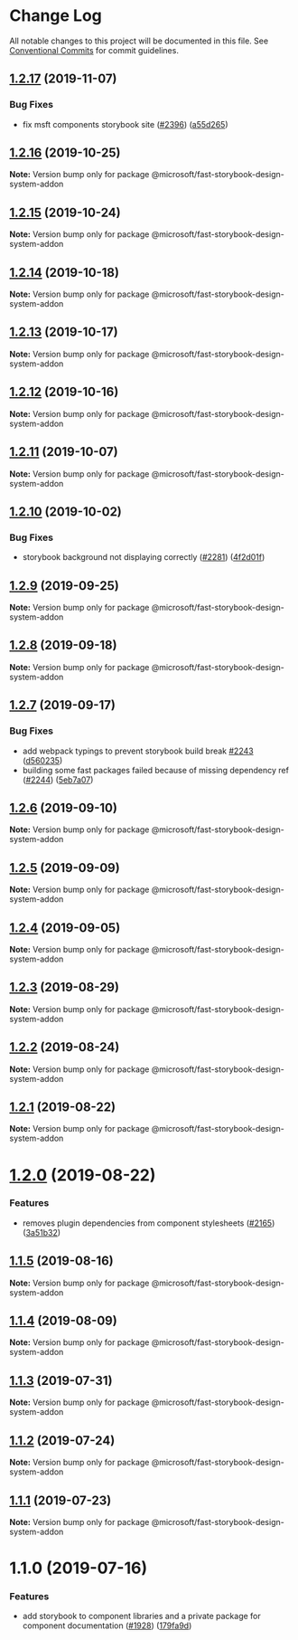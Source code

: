 # Change Log

All notable changes to this project will be documented in this file.
See [Conventional Commits](https://conventionalcommits.org) for commit guidelines.

## [1.2.17](https://github.com/Microsoft/fast-dna/compare/@microsoft/fast-storybook-design-system-addon@1.2.16...@microsoft/fast-storybook-design-system-addon@1.2.17) (2019-11-07)


### Bug Fixes

* fix msft components storybook site ([#2396](https://github.com/Microsoft/fast-dna/issues/2396)) ([a55d265](https://github.com/Microsoft/fast-dna/commit/a55d265ccfb03c9b4ad236450778e146b45dac02))





## [1.2.16](https://github.com/Microsoft/fast-dna/compare/@microsoft/fast-storybook-design-system-addon@1.2.15...@microsoft/fast-storybook-design-system-addon@1.2.16) (2019-10-25)

**Note:** Version bump only for package @microsoft/fast-storybook-design-system-addon





## [1.2.15](https://github.com/Microsoft/fast-dna/compare/@microsoft/fast-storybook-design-system-addon@1.2.14...@microsoft/fast-storybook-design-system-addon@1.2.15) (2019-10-24)

**Note:** Version bump only for package @microsoft/fast-storybook-design-system-addon





## [1.2.14](https://github.com/Microsoft/fast-dna/compare/@microsoft/fast-storybook-design-system-addon@1.2.13...@microsoft/fast-storybook-design-system-addon@1.2.14) (2019-10-18)

**Note:** Version bump only for package @microsoft/fast-storybook-design-system-addon





## [1.2.13](https://github.com/Microsoft/fast-dna/compare/@microsoft/fast-storybook-design-system-addon@1.2.12...@microsoft/fast-storybook-design-system-addon@1.2.13) (2019-10-17)

**Note:** Version bump only for package @microsoft/fast-storybook-design-system-addon





## [1.2.12](https://github.com/Microsoft/fast-dna/compare/@microsoft/fast-storybook-design-system-addon@1.2.11...@microsoft/fast-storybook-design-system-addon@1.2.12) (2019-10-16)

**Note:** Version bump only for package @microsoft/fast-storybook-design-system-addon





## [1.2.11](https://github.com/Microsoft/fast-dna/compare/@microsoft/fast-storybook-design-system-addon@1.2.10...@microsoft/fast-storybook-design-system-addon@1.2.11) (2019-10-07)

**Note:** Version bump only for package @microsoft/fast-storybook-design-system-addon





## [1.2.10](https://github.com/Microsoft/fast-dna/compare/@microsoft/fast-storybook-design-system-addon@1.2.9...@microsoft/fast-storybook-design-system-addon@1.2.10) (2019-10-02)


### Bug Fixes

* storybook background not displaying correctly ([#2281](https://github.com/Microsoft/fast-dna/issues/2281)) ([4f2d01f](https://github.com/Microsoft/fast-dna/commit/4f2d01f))





## [1.2.9](https://github.com/Microsoft/fast-dna/compare/@microsoft/fast-storybook-design-system-addon@1.2.8...@microsoft/fast-storybook-design-system-addon@1.2.9) (2019-09-25)

**Note:** Version bump only for package @microsoft/fast-storybook-design-system-addon





## [1.2.8](https://github.com/Microsoft/fast-dna/compare/@microsoft/fast-storybook-design-system-addon@1.2.7...@microsoft/fast-storybook-design-system-addon@1.2.8) (2019-09-18)

**Note:** Version bump only for package @microsoft/fast-storybook-design-system-addon





## [1.2.7](https://github.com/Microsoft/fast-dna/compare/@microsoft/fast-storybook-design-system-addon@1.2.6...@microsoft/fast-storybook-design-system-addon@1.2.7) (2019-09-17)


### Bug Fixes

* add webpack typings to prevent storybook build break [#2243](https://github.com/Microsoft/fast-dna/issues/2243) ([d560235](https://github.com/Microsoft/fast-dna/commit/d560235))
* building some fast packages failed because of missing dependency ref ([#2244](https://github.com/Microsoft/fast-dna/issues/2244)) ([5eb7a07](https://github.com/Microsoft/fast-dna/commit/5eb7a07))





## [1.2.6](https://github.com/Microsoft/fast-dna/compare/@microsoft/fast-storybook-design-system-addon@1.2.5...@microsoft/fast-storybook-design-system-addon@1.2.6) (2019-09-10)

**Note:** Version bump only for package @microsoft/fast-storybook-design-system-addon





## [1.2.5](https://github.com/Microsoft/fast-dna/compare/@microsoft/fast-storybook-design-system-addon@1.2.4...@microsoft/fast-storybook-design-system-addon@1.2.5) (2019-09-09)

**Note:** Version bump only for package @microsoft/fast-storybook-design-system-addon





## [1.2.4](https://github.com/Microsoft/fast-dna/compare/@microsoft/fast-storybook-design-system-addon@1.2.3...@microsoft/fast-storybook-design-system-addon@1.2.4) (2019-09-05)

**Note:** Version bump only for package @microsoft/fast-storybook-design-system-addon





## [1.2.3](https://github.com/Microsoft/fast-dna/compare/@microsoft/fast-storybook-design-system-addon@1.2.2...@microsoft/fast-storybook-design-system-addon@1.2.3) (2019-08-29)

**Note:** Version bump only for package @microsoft/fast-storybook-design-system-addon





## [1.2.2](https://github.com/Microsoft/fast-dna/compare/@microsoft/fast-storybook-design-system-addon@1.2.1...@microsoft/fast-storybook-design-system-addon@1.2.2) (2019-08-24)

**Note:** Version bump only for package @microsoft/fast-storybook-design-system-addon





## [1.2.1](https://github.com/Microsoft/fast-dna/compare/@microsoft/fast-storybook-design-system-addon@1.2.0...@microsoft/fast-storybook-design-system-addon@1.2.1) (2019-08-22)

**Note:** Version bump only for package @microsoft/fast-storybook-design-system-addon





# [1.2.0](https://github.com/Microsoft/fast-dna/compare/@microsoft/fast-storybook-design-system-addon@1.1.5...@microsoft/fast-storybook-design-system-addon@1.2.0) (2019-08-22)


### Features

* removes plugin dependencies from component stylesheets ([#2165](https://github.com/Microsoft/fast-dna/issues/2165)) ([3a51b32](https://github.com/Microsoft/fast-dna/commit/3a51b32))





## [1.1.5](https://github.com/Microsoft/fast-dna/compare/@microsoft/fast-storybook-design-system-addon@1.1.4...@microsoft/fast-storybook-design-system-addon@1.1.5) (2019-08-16)

**Note:** Version bump only for package @microsoft/fast-storybook-design-system-addon





## [1.1.4](https://github.com/Microsoft/fast-dna/compare/@microsoft/fast-storybook-design-system-addon@1.1.3...@microsoft/fast-storybook-design-system-addon@1.1.4) (2019-08-09)

**Note:** Version bump only for package @microsoft/fast-storybook-design-system-addon





## [1.1.3](https://github.com/Microsoft/fast-dna/compare/@microsoft/fast-storybook-design-system-addon@1.1.2...@microsoft/fast-storybook-design-system-addon@1.1.3) (2019-07-31)

**Note:** Version bump only for package @microsoft/fast-storybook-design-system-addon





## [1.1.2](https://github.com/Microsoft/fast-dna/compare/@microsoft/fast-storybook-design-system-addon@1.1.1...@microsoft/fast-storybook-design-system-addon@1.1.2) (2019-07-24)

**Note:** Version bump only for package @microsoft/fast-storybook-design-system-addon





## [1.1.1](https://github.com/Microsoft/fast-dna/compare/@microsoft/fast-storybook-design-system-addon@1.1.0...@microsoft/fast-storybook-design-system-addon@1.1.1) (2019-07-23)

**Note:** Version bump only for package @microsoft/fast-storybook-design-system-addon





# 1.1.0 (2019-07-16)


### Features

* add storybook to component libraries and a private package for component documentation ([#1928](https://github.com/Microsoft/fast-dna/issues/1928)) ([179fa9d](https://github.com/Microsoft/fast-dna/commit/179fa9d))
